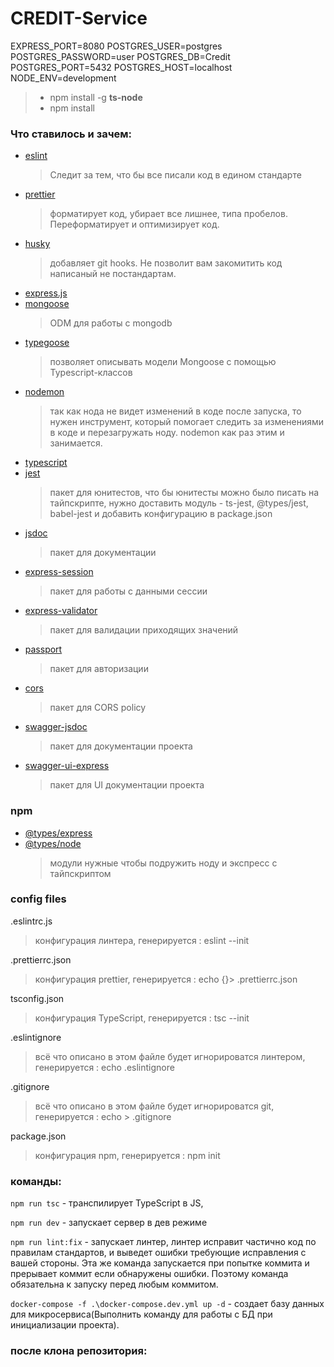 # CREDIT-Service

EXPRESS_PORT=8080
POSTGRES_USER=postgres
POSTGRES_PASSWORD=user
POSTGRES_DB=Credit
POSTGRES_PORT=5432
POSTGRES_HOST=localhost
NODE_ENV=development

> * npm install -g **ts-node**
> * npm install

### Что ставилось и зачем:

-   [eslint](https://eslint.org/docs/user-guide/getting-started 'eslint')
    > Следит за тем, что бы все писали код в едином стандарте
-   [prettier](https://prettier.io/ 'prettier')
    > форматирует код, убирает все лишнее, типа пробелов. Переформатирует и оптимизирует код.
-   [husky](https://typicode.github.io/husky/#/ 'husky')
    > добавляет git hooks. Не позволит вам закомитить код написаный не постандартам.
-   [ express.js](https://expressjs.com/ru/ 'express.js')
-   [ mongoose](https://www.npmjs.com/package/mongoose 'mongoose')
    > ODM для работы с mongodb
-   [typegoose](https://www.npmjs.com/package/@typegoose/typegoose 'typegoose')
    > позволяет описывать модели Mongoose с помощью Typescript-классов
-   [nodemon](https://github.com/remy/nodemon 'nodemon')
    > так как нода не видет изменений в коде после запуска, то нужен инструмент, который помогает следить за изменениями в коде и перезагружать ноду. nodemon как раз этим и занимается.
-   [typescript](https://www.typescriptlang.org/ 'typescript')
-   [jest](https://jestjs.io/ru/docs/getting-started 'jest')
    > пакет для юнитестов, что бы юнитесты можно было писать на тайпскрипте, нужно доставить модуль - ts-jest, @types/jest, babel-jest и добавить конфигурацию в package.json
-   [jsdoc](https://www.npmjs.com/package/jsdoc 'jsdoc')
    > пакет для документации
-   [express-session](https://www.npmjs.com/package/express-session 'express-session')
    > пакет для работы с данными сессии
-   [express-validator](https://www.npmjs.com/package/express-validator 'express-validator')
    > пакет для валидации приходящих значений
-   [passport](http://www.passportjs.org/ 'passport')
    > пакет для авторизации
-   [cors](https://www.npmjs.com/package/cors/ 'cors')
    > пакет для CORS policy
-   [swagger-jsdoc](https://www.npmjs.com/package/swagger-jsdoc 'swagger-jsdoc')
    > пакет для документации проекта
-   [swagger-ui-express](https://www.npmjs.com/package/swagger-ui-express 'swagger-ui-express')
    > пакет для UI документации проекта

### npm

-   [@types/express](https://github.com/DefinitelyTyped/DefinitelyTyped '@types/express')
-   [ @types/node](https://www.typescriptlang.org/dt/search?search= ' @types/node')
    > модули нужные чтобы подружить ноду и экспресс с тайпскриптом

### config files

.eslintrc.js

> конфигурация линтера,
> генерируется : eslint --init

.prettierrc.json

> конфигурация prettier,
> генерируется : echo {}> .prettierrc.json

tsconfig.json

> конфигурация TypeScript,
> генерируется : tsc --init

.eslintignore

> всё что описано в этом файле будет игнорироватся линтером,
> генерируется : echo .eslintignore

.gitignore

> всё что описано в этом файле будет игнорироватся git,
> генерируется : echo > .gitignore

package.json

> конфигурация npm,
> генерируется : npm init

### команды:

`npm run tsc` - транспилирует TypeScript в JS,

`npm run dev` - запускает сервер в дев режиме

`npm run lint:fix` - запускает линтер, линтер исправит частично код по правилам стандартов, и выведет ошибки требующие исправления с вашей стороны.
Эта же команда запускается при попытке коммита и прерывает коммит если обнаружены ошибки. Поэтому команда обязательна к запуску перед любым коммитом.

`docker-compose -f .\docker-compose.dev.yml up -d` - создает базу данных для микросервиса(Выполнить команду для работы с БД при инициализации проекта).

### после клона репозитория: